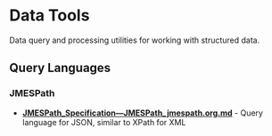 # Data Tools

Data query and processing utilities for working with structured data.

## Query Languages

### JMESPath
- **[JMESPath_Specification—JMESPath_jmespath.org.md](JMESPath_Specification—JMESPath_jmespath.org.md)** - Query language for JSON, similar to XPath for XML